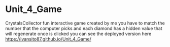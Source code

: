 # Unit_4_Game
CrystalsCollector fun interactive game created by me you have to match the number that the computer picks and each diamond has a hidden value that will regenerate once is clicked you can see the deployed version here https://ivansito87.github.io/Unit_4_Game/
